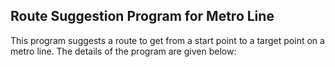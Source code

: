 ## Route Suggestion Program for Metro Line

This program suggests a route to get from a start point to a target point on a metro line.
The details of the program are given below:
